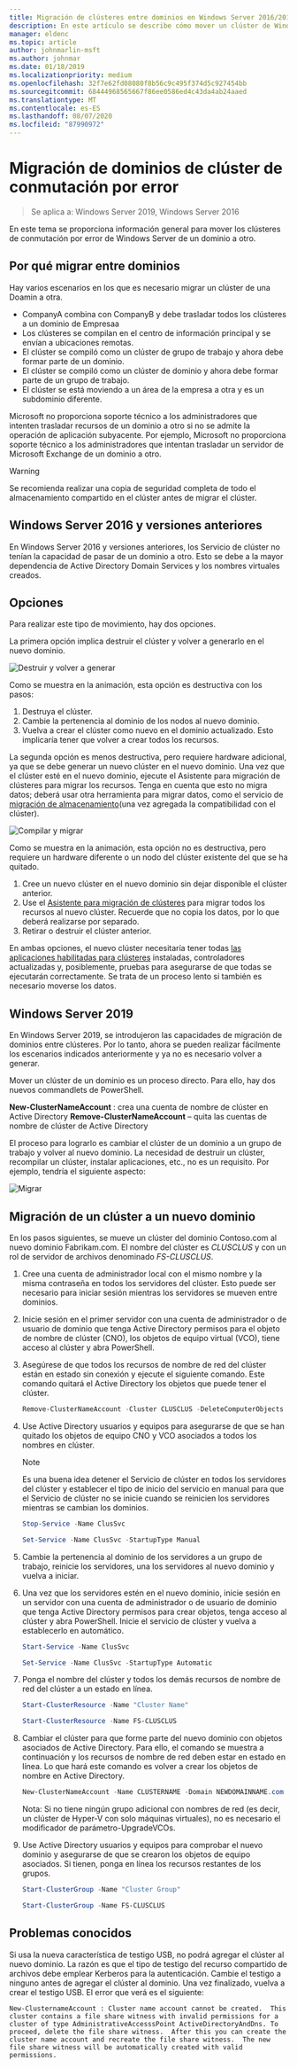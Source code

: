 ```yaml
---
title: Migración de clústeres entre dominios en Windows Server 2016/2019
description: En este artículo se describe cómo mover un clúster de Windows Server 2019 de un dominio a otro
manager: eldenc
ms.topic: article
author: johnmarlin-msft
ms.author: johnmar
ms.date: 01/18/2019
ms.localizationpriority: medium
ms.openlocfilehash: 32f7e62fd08080f8b56c9c495f374d5c927454bb
ms.sourcegitcommit: 68444968565667f86ee0586ed4c43da4ab24aaed
ms.translationtype: MT
ms.contentlocale: es-ES
ms.lasthandoff: 08/07/2020
ms.locfileid: "87990972"
---
```

# <a name="failover-cluster-domain-migration"></a>Migración de dominios de clúster de conmutación por error

> Se aplica a: Windows Server 2019, Windows Server 2016

En este tema se proporciona información general para mover los clústeres de conmutación por error de Windows Server de un dominio a otro.

## <a name="why-migrate-between-domains"></a>Por qué migrar entre dominios

Hay varios escenarios en los que es necesario migrar un clúster de una Doamin a otra.

- CompanyA combina con CompanyB y debe trasladar todos los clústeres a un dominio de Empresaa
- Los clústeres se compilan en el centro de información principal y se envían a ubicaciones remotas.
- El clúster se compiló como un clúster de grupo de trabajo y ahora debe formar parte de un dominio.
- El clúster se compiló como un clúster de dominio y ahora debe formar parte de un grupo de trabajo.
- El clúster se está moviendo a un área de la empresa a otra y es un subdominio diferente.

Microsoft no proporciona soporte técnico a los administradores que intenten trasladar recursos de un dominio a otro si no se admite la operación de aplicación subyacente. Por ejemplo, Microsoft no proporciona soporte técnico a los administradores que intentan trasladar un servidor de Microsoft Exchange de un dominio a otro.

   > [!WARNING]
   > Se recomienda realizar una copia de seguridad completa de todo el almacenamiento compartido en el clúster antes de migrar el clúster.

## <a name="windows-server-2016-and-earlier"></a>Windows Server 2016 y versiones anteriores

En Windows Server 2016 y versiones anteriores, los Servicio de clúster no tenían la capacidad de pasar de un dominio a otro.  Esto se debe a la mayor dependencia de Active Directory Domain Services y los nombres virtuales creados.

## <a name="options"></a>Opciones

Para realizar este tipo de movimiento, hay dos opciones.

La primera opción implica destruir el clúster y volver a generarlo en el nuevo dominio.

![Destruir y volver a generar](media/Cross-Domain-Cluster-Migration/Cross-Cluster-Domain-Migration-1.gif)

Como se muestra en la animación, esta opción es destructiva con los pasos:

1. Destruya el clúster.
2. Cambie la pertenencia al dominio de los nodos al nuevo dominio.
3. Vuelva a crear el clúster como nuevo en el dominio actualizado.  Esto implicaría tener que volver a crear todos los recursos.

La segunda opción es menos destructiva, pero requiere hardware adicional, ya que se debe generar un nuevo clúster en el nuevo dominio.  Una vez que el clúster esté en el nuevo dominio, ejecute el Asistente para migración de clústeres para migrar los recursos. Tenga en cuenta que esto no migra datos; deberá usar otra herramienta para migrar datos, como el servicio de [migración de almacenamiento](../storage/storage-migration-service/overview.md)(una vez agregada la compatibilidad con el clúster).

![Compilar y migrar](media/Cross-Domain-Cluster-Migration/Cross-Cluster-Domain-Migration-2.gif)

Como se muestra en la animación, esta opción no es destructiva, pero requiere un hardware diferente o un nodo del clúster existente del que se ha quitado.

1. Cree un nuevo clúster en el nuevo dominio sin dejar disponible el clúster anterior.
2. Use el [Asistente para migración de clústeres](/previous-versions/windows/it-pro/windows-server-2008-R2-and-2008/cc754481(v=ws.10)) para migrar todos los recursos al nuevo clúster. Recuerde que no copia los datos, por lo que deberá realizarse por separado.
3. Retirar o destruir el clúster anterior.

En ambas opciones, el nuevo clúster necesitaría tener todas [las aplicaciones habilitadas para clústeres](/previous-versions/windows/desktop/mscs/cluster-aware-applications) instaladas, controladores actualizadas y, posiblemente, pruebas para asegurarse de que todas se ejecutarán correctamente.  Se trata de un proceso lento si también es necesario moverse los datos.

## <a name="windows-server-2019"></a>Windows Server 2019

En Windows Server 2019, se introdujeron las capacidades de migración de dominios entre clústeres.  Por lo tanto, ahora se pueden realizar fácilmente los escenarios indicados anteriormente y ya no es necesario volver a generar.

Mover un clúster de un dominio es un proceso directo. Para ello, hay dos nuevos commandlets de PowerShell.

**New-ClusterNameAccount** : crea una cuenta de nombre de clúster en Active Directory **Remove-ClusterNameAccount** – quita las cuentas de nombre de clúster de Active Directory

El proceso para lograrlo es cambiar el clúster de un dominio a un grupo de trabajo y volver al nuevo dominio.  La necesidad de destruir un clúster, recompilar un clúster, instalar aplicaciones, etc., no es un requisito. Por ejemplo, tendría el siguiente aspecto:

![Migrar](media/Cross-Domain-Cluster-Migration/Cross-Cluster-Domain-Migration-3.gif)

## <a name="migrating-a-cluster-to-a-new-domain"></a>Migración de un clúster a un nuevo dominio

En los pasos siguientes, se mueve un clúster del dominio Contoso.com al nuevo dominio Fabrikam.com.  El nombre del clúster es *CLUSCLUS* y con un rol de servidor de archivos denominado *FS-CLUSCLUS*.

1. Cree una cuenta de administrador local con el mismo nombre y la misma contraseña en todos los servidores del clúster.  Esto puede ser necesario para iniciar sesión mientras los servidores se mueven entre dominios.
2. Inicie sesión en el primer servidor con una cuenta de administrador o de usuario de dominio que tenga Active Directory permisos para el objeto de nombre de clúster (CNO), los objetos de equipo virtual (VCO), tiene acceso al clúster y abra PowerShell.
3. Asegúrese de que todos los recursos de nombre de red del clúster están en estado sin conexión y ejecute el siguiente comando.  Este comando quitará el Active Directory los objetos que puede tener el clúster.

   ```PowerShell
   Remove-ClusterNameAccount -Cluster CLUSCLUS -DeleteComputerObjects
   ```
4. Use Active Directory usuarios y equipos para asegurarse de que se han quitado los objetos de equipo CNO y VCO asociados a todos los nombres en clúster.

   > [!NOTE]
   > Es una buena idea detener el Servicio de clúster en todos los servidores del clúster y establecer el tipo de inicio del servicio en manual para que el Servicio de clúster no se inicie cuando se reinicien los servidores mientras se cambian los dominios.

   ```PowerShell
   Stop-Service -Name ClusSvc

   Set-Service -Name ClusSvc -StartupType Manual
   ```

5. Cambie la pertenencia al dominio de los servidores a un grupo de trabajo, reinicie los servidores, una los servidores al nuevo dominio y vuelva a iniciar.
6. Una vez que los servidores estén en el nuevo dominio, inicie sesión en un servidor con una cuenta de administrador o de usuario de dominio que tenga Active Directory permisos para crear objetos, tenga acceso al clúster y abra PowerShell. Inicie el servicio de clúster y vuelva a establecerlo en automático.

   ```PowerShell
   Start-Service -Name ClusSvc

   Set-Service -Name ClusSvc -StartupType Automatic
   ```
7. Ponga el nombre del clúster y todos los demás recursos de nombre de red del clúster a un estado en línea.

   ```PowerShell
   Start-ClusterResource -Name "Cluster Name"

   Start-ClusterResource -Name FS-CLUSCLUS
   ```

8. Cambiar el clúster para que forme parte del nuevo dominio con objetos asociados de Active Directory. Para ello, el comando se muestra a continuación y los recursos de nombre de red deben estar en estado en línea.  Lo que hará este comando es volver a crear los objetos de nombre en Active Directory.

   ```PowerShell
   New-ClusterNameAccount -Name CLUSTERNAME -Domain NEWDOMAINNAME.com -UpgradeVCOs
   ```

    Nota: Si no tiene ningún grupo adicional con nombres de red (es decir, un clúster de Hyper-V con solo máquinas virtuales), no es necesario el modificador de parámetro-UpgradeVCOs.

9. Use Active Directory usuarios y equipos para comprobar el nuevo dominio y asegurarse de que se crearon los objetos de equipo asociados. Si tienen, ponga en línea los recursos restantes de los grupos.

   ```PowerShell
   Start-ClusterGroup -Name "Cluster Group"

   Start-ClusterGroup -Name FS-CLUSCLUS
   ```

## <a name="known-issues"></a>Problemas conocidos

Si usa la nueva característica de testigo USB, no podrá agregar el clúster al nuevo dominio.  La razón es que el tipo de testigo del recurso compartido de archivos debe emplear Kerberos para la autenticación.  Cambie el testigo a ninguno antes de agregar el clúster al dominio.  Una vez finalizado, vuelva a crear el testigo USB.  El error que verá es el siguiente:

```
New-ClusternameAccount : Cluster name account cannot be created.  This cluster contains a file share witness with invalid permissions for a cluster of type AdministrativeAccesssPoint ActiveDirectoryAndDns. To proceed, delete the file share witness.  After this you can create the cluster name account and recreate the file share witness.  The new file share witness will be automatically created with valid permissions.
```